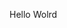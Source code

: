 Hello Wolrd













































































































































































































































































































































































































































































































































































































































































































































































































































































































































































































































































































































































































































































































































































































































































































































































































































































































































































































































































































































































































































































































































































































































































































































































































































































































































































































































































































































































































































































































































































































































































































































































































































































































































































































































































































































































